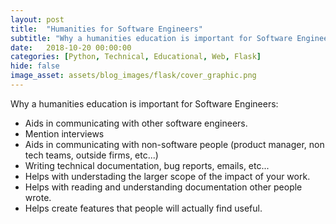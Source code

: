 ```yaml
---
layout: post
title:  "Humanities for Software Engineers"
subtitle: "Why a humanities education is important for Software Engineers"
date:   2018-10-20 00:00:00
categories: [Python, Technical, Educational, Web, Flask]
hide: false
image_asset: assets/blog_images/flask/cover_graphic.png
---
```


Why a humanities education is important for Software Engineers:

- Aids in communicating with other software engineers.
 - Mention interviews
- Aids in communicating with non-software people (product manager, non tech teams, outside firms, etc...)
- Writing technical documentation, bug reports, emails, etc...
- Helps with understading the larger scope of the impact of your work.
- Helps with reading and understanding documentation other people wrote.
- Helps create features that people will actually find useful.
